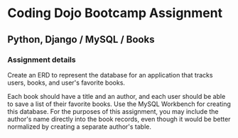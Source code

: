 # Coding Dojo Bootcamp Assignment  
## Python, Django / MySQL / Books

### Assignment details  
Create an ERD to represent the database for an application that tracks users, books, and user's favorite books.  

Each book should have a title and an author, and each user should be able to save a list of their favorite books. Use the MySQL Workbench for creating this database. For the purposes of this assignment, you may include the author's name directly into the book records, even though it would be better normalized by creating a separate author's table.  
